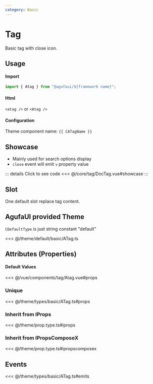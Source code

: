 ```yaml
---
category: Basic
---
```


<script setup>
import { CATagName } from '@agufaui/theme'
</script>

# Tag

Basic tag with close icon.

## Usage

#### Import

```ts
import { Atag } from "@agufaui/${framework name}";
```

#### Html

`<atag />` or `<Atag />`

#### Configuration

Theme component name: `{{ CATagName }}`

## Showcase

- Mainly used for search options display
- `close` event will emit `v` property value

<DocTag />

::: details Click to see code
<<< @/core/tag/DocTag.vue#showcase
:::

## Slot

One default slot replace tag content.

## AgufaUI provided Theme

`CDefaultType` is just string constant "default"

<<< @/theme/default/basic/ATag.ts

## Attributes (Properties)

#### Default Values

<<< @/vue/components/tag/Atag.vue#props

### Unique

<<< @/theme/types/basic/ATag.ts#props

### Inherit from IProps

<<< @/theme/prop.type.ts#iprops

### Inherit from IPropsComposeX

<<< @/theme/prop.type.ts#ipropscomposex

## Events

<<< @/theme/types/basic/ATag.ts#emits